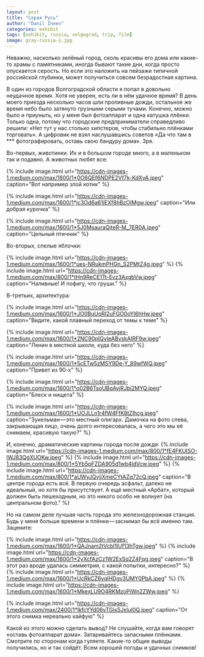 ```yaml
---
layout: post
title: "Серая Русь"
author: "Danil Ineev"
categories: exhibit
tags: [exhibit, russia, volgograd, trip, film]
image: gray-russia-1.jpg
---
```


Неважно, насколько зелёный город, сколь красивы его дома или какие-то храмы с памятниками, иногда бывают такие дни, когда просто опускается серость. Но если это наложить на пейзажи типичной российской глубинки, может получиться совсем безрадостная картина.

В один из городов Волгоградской области я попал в довольно неудачное время. Хотя не уверен, есть ли в нём удачное время? В день моего приезда несколько часов шли проливные дожди, остальное же время небо было затянуто грузными серыми тучами. Конечно, можно было и приуныть, но у меня был фотоаппарат и одна катушка плёнки. Только одна, потому что городские предприниматели справедливо решили: «Нет тут у нас столько хипстеров, чтобы стабильно плёнками торговать». А цифровик не взял наслушавшись советов «Да что там в *** фотографировать, оставь свою бандуру дома». Зря.

Во-первых, животинки. Их и в большом городе много, а в маленьком так и подавно. А животных любят все:

{% include image.html url="https://cdn-images-1.medium.com/max/1600/1*0O6QEf6NDPE2Vf7k-KdXyA.jpeg" caption="Вот например злой котик" %}

{% include image.html url="https://cdn-images-1.medium.com/max/1600/1*jc3Od6a61jEXf8hBzOIMgw.jpeg" caption="Или добрая курочка" %}

{% include image.html url="https://cdn-images-1.medium.com/max/1600/1*5J0MsauraQjteR-M_7ER0A.jpeg" caption="Цельный птичник" %}

Во-вторых, спелые яблочки:

{% include image.html url="https://cdn-images-1.medium.com/max/1600/1*ues-NRukmPHGn_S2PMtZ4g.jpeg" %} 
{% include image.html url="https://cdn-images-1.medium.com/max/800/1*tHn9ReCE1Tt-Evz3AxgbVw.jpeg" caption="Наливные! И пофигу, что груши." %}

В-третьих, архитектура:

{% include image.html url="https://cdn-images-1.medium.com/max/1600/1*JO0BuUoRI2uFGO0oYI6hHw.jpeg" caption="Видите, какой плавный переход от темы к теме" %}

{% include image.html url="https://cdn-images-1.medium.com/max/1600/1*2NC90pIQyIeABvskAIRF9w.jpeg" caption="Ленин в местной школе, куда без него" %}

{% include image.html url="https://cdn-images-1.medium.com/max/1600/1*5cETw5zMSY9De-Y_89wfWQ.jpeg" caption="Привет из 90-х" %}

{% include image.html url="https://cdn-images-1.medium.com/max/1600/1*o02B6TsoUBqAvjRJbi2MYQ.jpeg" caption="Блеск и нищета" %}

{% include image.html url="https://cdn-images-1.medium.com/max/1600/1*UOJLLn1r4fW4FfK8tZlhcg.jpeg" caption="Зукельман — это местный олигарх. Дамочка на фото слева, закрывающая лицо, очень долго интересовалась, а чего это мы её снимаем, красивую такую?" %}

И, конечно, драматические картины города после дождя:
{% include image.html url="https://cdn-images-1.medium.com/max/800/1*fE4FKUISO-lWJ83QgXUOKw.jpeg" %}
{% include image.html url="https://cdn-images-1.medium.com/max/800/1*5Yb5pFZDA905d1wb4ldVcw.jpeg" %}
{% include image.html url="https://cdn-images-1.medium.com/max/800/1*aUWyJQvjjXmeCYtAZq72cQ.jpeg" caption="В центре города есть всё. В первую очередь асфальт, далеко не идеальный, но хотя бы присутствует. А ещё местный «Арбат», который должен быть пешеходным, но это никого особо не волнует (на центральном фото)." %}

Но на самом деле лучшая часть города это железнодорожная станция. Будь у меня больше времени и плёнки — заснимал бы всё именно там. Зацените:

{% include image.html url="https://cdn-images-1.medium.com/max/1600/1*QAJnam2tVcbl1lUf13hTgw.jpeg" %}
{% include image.html url="https://cdn-images-1.medium.com/max/1600/1*2yXcfAzCz1W2ExSq2Z4Fqg.jpeg" caption="В этот раз вроде удалась симметрия, с какой попытки, интересно?" %}
{% include image.html url="https://cdn-images-1.medium.com/max/1600/1*UcRkCZ6yqlHDgv3UMY0PbA.jpeg" %}
{% include image.html url="https://cdn-images-1.medium.com/max/1600/1*MkexLU9O4RKMzoPiWn2ZWw.jpeg" %}

{% include image.html url="https://cdn-images-1.medium.com/max/2400/1*lkfcYYd06vTGisSJxluI0Q.jpeg" caption="От этого снимка нереально кайфую" %}

Какой из этого можно сделать вывод? Не слушайте, когда вам говорят «оставь фотоаппарат дома». Затаривайтесь запасными плёнками. Смотрите по сторонам когда гуляете.
Какие-то общие выводы получились, но и так сойдёт. Всем хорошей погоды и удачных снимков!
